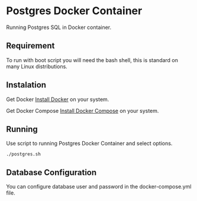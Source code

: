 # Postgres Docker Container
Running Postgres SQL in Docker container.

## Requirement
To run with boot script you will need the bash shell, this is standard on many Linux distributions.

## Instalation
Get Docker 
[Install Docker](https://docs.docker.com/engine/installation/) on your system.

Get Docker Compose
[Install Docker Compose](https://docs.docker.com/compose/) on your system.

## Running
Use script to running Postgres Docker Container and select options.
```
./postgres.sh
```

## Database Configuration
You can configure database user and password in the docker-compose.yml file.
